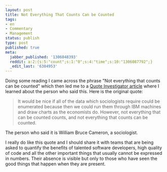 ```yaml
---
layout: post
title: Not Everything That Counts Can be Counted
tags:
- en
- Commentary
- Management
status: publish
type: post
published: true
meta:
  jabber_published: '1306048393'
  reddit: a:2:{s:5:"count";s:1:"0";s:4:"time";s:10:"1306087792";}
  _edit_last: '6384953'
---
```

Doing some reading I came across the phrase "Not everything that counts can be counted" which then led me to a <a href="http://quoteinvestigator.com/2010/05/26/everything-counts-einstein/">Quote Investigator article</a> where I learned about the person who said this. Here is the original quote:

<blockquote>
It would be nice if all of the data which sociologists require could be enumerated because then we could run them through IBM machines and draw charts as the economists do. However, not everything that can be counted counts, and not everything that counts can be counted.
</blockquote>

The person who said it is William Bruce Cameron, a sociologist.

I really do like this quote and I should share it with teams that are being asked to quantify the benefits of talented software developers, high quality of code and all the other important things that usually cannot be expressed in numbers. Their absence is visible but only to those who have seen the good things that happen when they are present.
